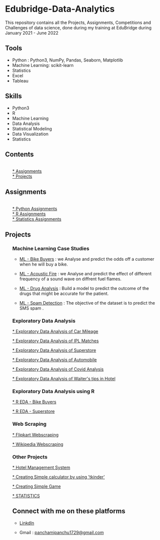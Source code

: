 # Edubridge-Data-Analytics
This repository contains all the Projects, Assignments, Competitions and Challenges of data science, done during my training at EduBridge during January 2021 - June 2022

## Tools
* Python : Python3, NumPy, Pandas, Seaborn, Matplotlib
* Machine Learning: scikit-learn
* Statistics
* Excel
* Tableau

## Skills

* Python3
* R 
* Machine Learning
* Data Analysis 
* Statistical Modeling
* Data Visualization
* Statistics

## Contents

<ul>
      <a href="https://github.com/PANCHAMIVT/Edubridge-Data-Analytics/tree/main/Assignments"><br/>* Assignments</a>  
      <a href="https://github.com/PANCHAMIVT/Edubridge-Data-Analytics/tree/main/Projects"><br/>* Projects</a>
    </ul>
    <h2>Assignments</h2>
    <ul>
      <a href="https://github.com/PANCHAMIVT/Edubridge-Data-Analytics/tree/main/Assignments/Python"><br/>* Python Assignments</a>
      <a href="https://github.com/PANCHAMIVT/Edubridge-Data-Analytics/tree/main/Assignments/R"><br/>* R Assignments</a>
      <a href="https://github.com/PANCHAMIVT/Edubridge-Data-Analytics/tree/main/Assignments/Statistics"><br/>* Statistics Assignments</a>
    </ul>
    <h2>Projects</h2>
    <ul>
    
  ### Machine Learning Case Studies
  
  - [ML - Bike Buyers](https://github.com/PANCHAMIVT/Edubridge-Data-Analytics/tree/main/Projects/ML%20%26%20EDA%20-%20Bike%20Buyers) : we Analyse and predict the odds off a customer when he will buy a bike.
  
  - [ML - Acoustic Fire](https://github.com/PANCHAMIVT/Edubridge-Data-Analytics/tree/main/Projects/ML%20-%20Acoustic%20Fire) : we Analyse and predict the effect of different frequency of a sound wave on diffrent fuel flames.
  
  - [ML - Drug Analysis](https://github.com/PANCHAMIVT/Edubridge-Data-Analytics/tree/main/Projects/ML%20-%20Drug%20Analysis) : Build a model to predict the outcome of the drugs that might be accurate for the patient.
  
  - [ML - Spam Detection](https://github.com/PANCHAMIVT/Edubridge-Data-Analytics/tree/main/Projects/ML%20-%20Spam%20Detection) : The objective of the dataset is to predict the SMS spam .
  
  ### Exploratory Data Analysis
      
  [* Exploratory Data Analysis of Car Mileage](https://github.com/PANCHAMIVT/Edubridge-Data-Analytics/tree/main/Projects/EDA%20-%20Car%20Mileage)
  
  [* Exploratory Data Analysis of IPL Matches](https://github.com/PANCHAMIVT/Edubridge-Data-Analytics/tree/main/Projects/EDA%20-%20IPL%20Matches)
  
  [* Exploratory Data Analysis of Superstore](https://github.com/PANCHAMIVT/Edubridge-Data-Analytics/tree/main/Projects/EDA%20-%20Superstore%20Analysis)
  
  [* Exploratory Data Analysis of Automobile](https://github.com/PANCHAMIVT/Edubridge-Data-Analytics/tree/main/Projects/EDA-Automobile)
  
  [* Exploratory Data Analysis of Covid Analysis](https://github.com/PANCHAMIVT/Edubridge-Data-Analytics/tree/main/Projects/EDA-Covid%20Analysis%20World%202020)
  
  [* Exploratory Data Analysis of Waiter's tips in Hotel](https://github.com/PANCHAMIVT/Edubridge-Data-Analytics/blob/main/Projects/EDA-TIPS/EDA-TIPS.ipynb)
  
  ### Exploratory Data Analysis using R
  
  [* R EDA - Bike Buyers](https://github.com/PANCHAMIVT/Edubridge-Data-Analytics/tree/main/Projects/R%20-%20EDA%20-%20Bike%20Buyers)
  
  [* R EDA - Superstore](https://github.com/PANCHAMIVT/Edubridge-Data-Analytics/tree/main/Projects/R%20EDA%20-%20Superstore)
  
  ### Web Scraping
  
  [* Flipkart Webscraping](https://github.com/PANCHAMIVT/Edubridge-Data-Analytics/blob/main/Projects/WebScraping/FlipKart%20-%20WebScrapping.ipynb)
  
  [* Wikipedia Webscraping](https://github.com/PANCHAMIVT/Edubridge-Data-Analytics/blob/main/Projects/WebScraping/Wikipedia%20-%20Webscrapping.ipynb)
  
  
  ### Other Projects
  
  [* Hotel Management System](https://github.com/PANCHAMIVT/Edubridge-Data-Analytics/blob/main/Projects/Hotel%20Management/HOTEL%20MANAGMENT%20SYSTEM.ipynb)
  
  [* Creating Simple calculator by using 'tkinder'](https://github.com/PANCHAMIVT/Edubridge-Data-Analytics/blob/main/Projects/Simple%20Calculator/CALCULATOR.ipynb)
  
  [* Creating Simple Game](https://github.com/PANCHAMIVT/Edubridge-Data-Analytics/blob/main/Projects/GAME/Simple%20Quiz/SIMPLE%20QUIZ.ipynb)
  
  [* STATISTICS]( https://github.com/PANCHAMIVT/Edubridge-Data-Analytics/tree/main/Projects/STATISTICS) 
    
## Connect with me on these platforms

* [LinkdIn](https://www.linkedin.com/in/panchamivt18/)

* Gmail : panchamipanchu1729@gmail.com
